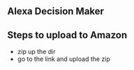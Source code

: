 ## Alexa Decision Maker


## Steps to upload to Amazon
* zip up the dir
* go to the link and upload the zip

